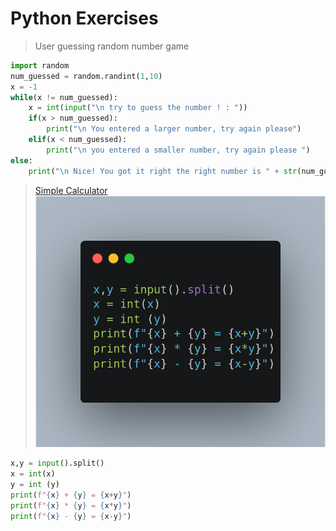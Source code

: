 # Python Exercises


> User guessing random number game 

```python
import random
num_guessed = random.randint(1,10)
x = -1
while(x != num_guessed):
    x = int(input("\n try to guess the number ! : "))
    if(x > num_guessed):
        print("\n You entered a larger number, try again please")
    elif(x < num_guessed):
        print("\n you entered a smaller number, try again please ")
else:
    print("\n Nice! You got it right the right number is " + str(num_guessed) + " !")
```

> <a href="https://codeforces.com/group/MWSDmqGsZm/contest/219158/problem/C">Simple Calculator</a>
![Alt text](image.png)
```python
x,y = input().split()
x = int(x)
y = int (y)
print(f"{x} + {y} = {x+y}")
print(f"{x} * {y} = {x*y}")
print(f"{x} - {y} = {x-y}")
```